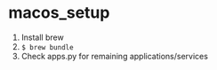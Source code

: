 # macos_setup

1. Install brew
2. `$ brew bundle`
3. Check apps.py for remaining applications/services

